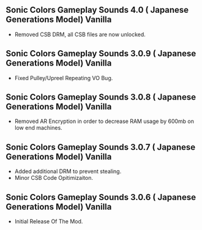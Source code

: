 ## Sonic Colors Gameplay Sounds 4.0 ( Japanese Generations Model) Vanilla

- Removed CSB DRM, all CSB files are now unlocked.

## Sonic Colors Gameplay Sounds 3.0.9 ( Japanese Generations Model) Vanilla

- Fixed Pulley/Upreel Repeating VO Bug.


## Sonic Colors Gameplay Sounds 3.0.8 ( Japanese Generations Model) Vanilla
- Removed AR Encryption in order to decrease RAM usage by 600mb on low end machines.

## Sonic Colors Gameplay Sounds 3.0.7 ( Japanese Generations Model) Vanilla
- Added additional DRM to prevent stealing.
- Minor CSB Code Opitimizaiton.





## Sonic Colors Gameplay Sounds 3.0.6 ( Japanese Generations Model) Vanilla

-	Initial Release Of The Mod.	